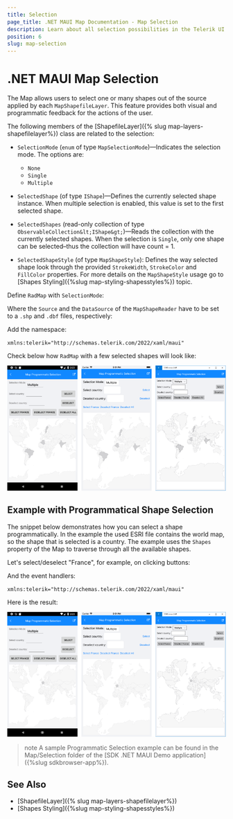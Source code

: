 ```yaml
---
title: Selection
page_title: .NET MAUI Map Documentation - Map Selection
description: Learn about all selection possibilities in the Telerik UI for .NET MAUI Map control.
position: 6
slug: map-selection
---
```


# .NET MAUI Map Selection

The Map allows users to select one or many shapes out of the source applied by each `MapShapefileLayer`. This feature provides both visual and programmatic feedback for the actions of the user. 

The following members of the [ShapefileLayer]({% slug map-layers-shapefilelayer%}) class are related to the selection: 

* `SelectionMode` (`enum` of type `MapSelectionMode`)&mdash;Indicates the selection mode. The options are:
	* `None`
	* `Single`
	* `Multiple`

* `SelectedShape` (of type `IShape`)&mdash;Defines the currently selected shape instance. When multiple selection is enabled, this value is set to the first selected shape. 
* `SelectedShapes` (read-only collection of type `ObservableCollection&lt;IShape&gt;`)&mdash;Reads the collection with the currently selected shapes. When the selection is `Single`, only one shape can be selected–thus the collection will have count = 1. 

* `SelectedShapeStyle` (of type `MapShapeStyle`): Defines the way selected shape look through the provided `StrokeWidth`, `StrokeColor` and `FillColor` properties. For more details on the `MapShapeStyle` usage go to [Shapes Styling]({%slug map-styling-shapesstyles%}) topic.

Define `RadMap` with `SelectionMode`:

<snippet id='map-selection-mode-xaml' />

Where the `Source` and the `DataSource` of the `MapShapeReader` have to be set to a `.shp` and `.dbf` files, respectively:

<snippet id='map-selection-settintsource' />

Add the namespace:

```XAML
xmlns:telerik="http://schemas.telerik.com/2022/xaml/maui"
```

Check below how `RadMap` with a few selected shapes will look like:

![.NET MAUI Map Multiple Selection](images/map_multiple_selection.png)

## Example with Programmatical Shape Selection

The snippet below demonstrates how you can select a shape programmatically. In the example the used ESRI file contains the world map, so the shape that is selected is a country. The example uses the `Shapes` property of the Map to traverse through all the available shapes.

Let's select/deselect "France", for example, on clicking buttons:

<snippet id='map-selectshapes-xaml' />

And the event handlers:

<snippet id='map-selection-runtime-code' />

```XAML
xmlns:telerik="http://schemas.telerik.com/2022/xaml/maui"
```

Here is the result:

![.NET MAUI Map Programmatic Selection](images/map_programmatic_selection.png)

>note A sample Programmatic Selection example can be found in the Map/Selection folder of the [SDK .NET MAUI Demo application]({%slug sdkbrowser-app%}).

## See Also

- [ShapefileLayer]({% slug map-layers-shapefilelayer%})
- [Shapes Styling]({%slug map-styling-shapesstyles%})

